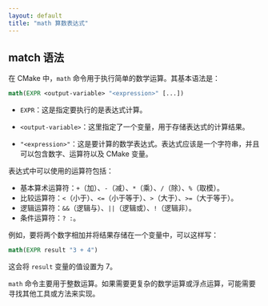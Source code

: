 ```yaml
---
layout: default
title: "math 算数表达式"
---
```


## match 语法

在 CMake 中，`math` 命令用于执行简单的数学运算。其基本语法是：

```cmake
math(EXPR <output-variable> "<expression>" [...])
```

- `EXPR`：这是指定要执行的是表达式计算。

- `<output-variable>`：这里指定了一个变量，用于存储表达式的计算结果。

- `"<expression>"`：这是要计算的数学表达式。表达式应该是一个字符串，并且可以包含数字、运算符以及 CMake 变量。

表达式中可以使用的运算符包括：

- 基本算术运算符：`+`（加）、`-`（减）、`*`（乘）、`/`（除）、`%`（取模）。
- 比较运算符：`<`（小于）、`<=`（小于等于）、`>`（大于）、`>=`（大于等于）。
- 逻辑运算符：`&&`（逻辑与）、`||`（逻辑或）、`!`（逻辑非）。
- 条件运算符：`? :`。

例如，要将两个数字相加并将结果存储在一个变量中，可以这样写：

```cmake
math(EXPR result "3 + 4")
```

这会将 `result` 变量的值设置为 7。

`math` 命令主要用于整数运算。如果需要更复杂的数学运算或浮点运算，可能需要寻找其他工具或方法来实现。

